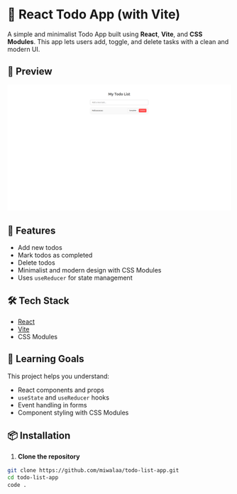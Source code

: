# 📝 React Todo App (with Vite)

A simple and minimalist Todo App built using **React**, **Vite**, and **CSS Modules**. This app lets users add, toggle, and delete tasks with a clean and modern UI.

## 📸 Preview

![Todo App Screenshot](./src/public/screenshot.png) 

## 🚀 Features

- Add new todos
- Mark todos as completed
- Delete todos
- Minimalist and modern design with CSS Modules
- Uses `useReducer` for state management

## 🛠️ Tech Stack

- [React](https://reactjs.org/)
- [Vite](https://vitejs.dev/)
- CSS Modules

## 🧠 Learning Goals

This project helps you understand:

- React components and props
- `useState` and `useReducer` hooks
- Event handling in forms
- Component styling with CSS Modules

## 📦 Installation

1. **Clone the repository**

```bash
git clone https://github.com/miwalaa/todo-list-app.git
cd todo-list-app
code .
